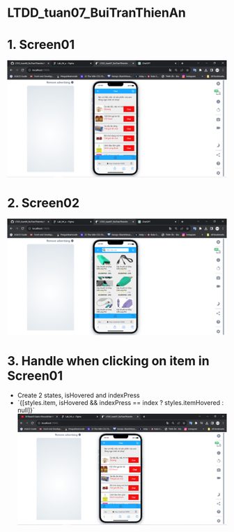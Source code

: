 # LTDD_tuan07_BuiTranThienAn
# 1. Screen01
![](demos/1.PNG)

# 2. Screen02
![](demos/2.PNG)

# 3. Handle when clicking on item in Screen01
- Create 2 states, isHovered and indexPress
-  \`{[styles.item, isHovered && indexPress == index ? styles.itemHovered : null]}\`
![](demos/3.PNG)
